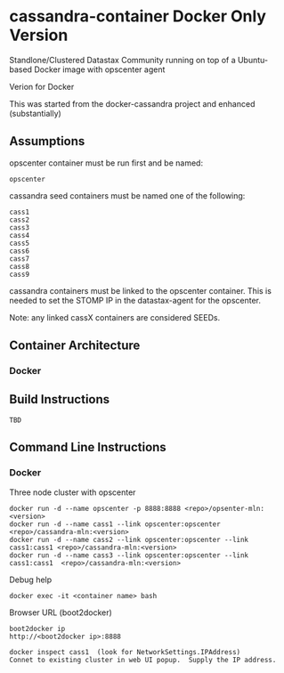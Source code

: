 # cassandra-container Docker Only Version

Standlone/Clustered Datastax Community running on top of a Ubuntu-based Docker image with opscenter agent

Verion for Docker 

This was started from the docker-cassandra project and enhanced (substantially)

## Assumptions

opscenter container must be run first and be named:

	opscenter

cassandra seed containers must be named one of the following: 

	cass1
	cass2
	cass3
	cass4
	cass5
	cass6
	cass7
	cass8
	cass9
	
cassandra containers must be linked to the opscenter container. This is needed to set the STOMP IP in the datastax-agent for the opscenter.

Note: any linked cassX containers are considered SEEDs.

## Container Architecture
### Docker
	
## Build Instructions
	TBD

## Command Line Instructions
### Docker
Three node cluster with opscenter

	docker run -d --name opscenter -p 8888:8888 <repo>/opsenter-mln:<version>
	docker run -d --name cass1 --link opscenter:opscenter <repo>/cassandra-mln:<version>
	docker run -d --name cass2 --link opscenter:opscenter --link cass1:cass1 <repo>/cassandra-mln:<version>
	docker run -d --name cass3 --link opscenter:opscenter --link cass1:cass1  <repo>/cassandra-mln:<version>

Debug help
	
	docker exec -it <container name> bash
	
Browser URL (boot2docker)

	boot2docker ip
	http://<boot2docker ip>:8888
	
	docker inspect cass1  (look for NetworkSettings.IPAddress)
	Connet to existing cluster in web UI popup.  Supply the IP address.
	
